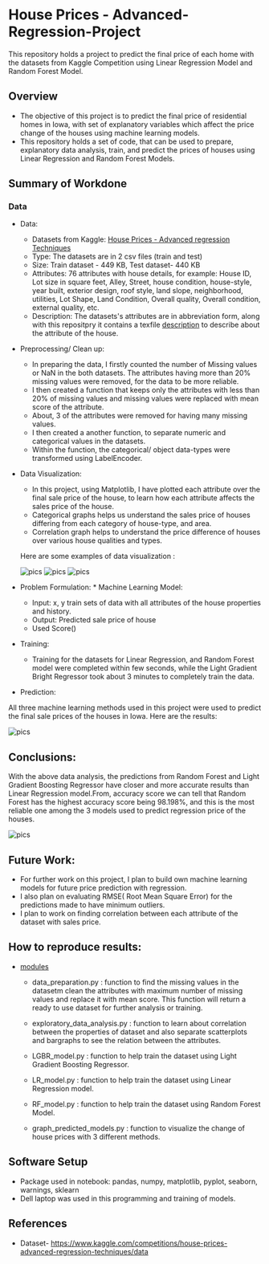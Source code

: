 # House Prices - Advanced-Regression-Project

This repository holds a project to predict the final price of each home with the datasets from Kaggle Competition using Linear Regression Model and Random Forest Model.

## Overview

* The objective of this project is to predict the final price of residential homes in Iowa, with set of explanatory variables which affect the price change of the houses using machine learning models.
* This repository holds a set of code, that can be used to prepare, explanatory data analysis, train, and predict the prices of houses using Linear Regression and Random Forest Models.

## Summary of Workdone

### Data
* Data:
  * Datasets from Kaggle: [House Prices - Advanced regression Techniques](https://www.kaggle.com/competitions/house-prices-advanced-regression-techniques/data)
  * Type: The datasets are in 2 csv files (train and test)
  * Size: Train dataset - 449 KB, Test dataset- 440 KB
  * Attributes: 76 attributes with house details, for example: House ID, Lot size in square feet, Alley, Street, house condition, house-style, year built, exterior design, roof style, land slope, neighborhood, utilities, Lot Shape, Land Condition, Overall quality, Overall condition, external quality, etc.
  * Description: The datasets's attributes are in abbreviation form, along with this repositpry it contains a texfile [description](https://github.com/lasta11/House_Prices_Regression-Project/blob/main/Datasets/data_description.txt) to describe about the attribute of the house.

* Preprocessing/ Clean up:

   * In preparing the data, I firstly counted the number of Missing values or NaN in the both datasets. The attributes having more than 20% missing values were removed, for the data to be more reliable.
   * I then created a function that keeps only the attributes with less than 20% of missing values and missing values were replaced with mean score of the attribute.
   * About, 3 of the attributes were removed for having many missing values.
   * I then created a another function, to separate numeric and categorical values in the datasets.
   * Within the function, the categorical/ object data-types were transformed using LabelEncoder.
 
 * Data Visualization: 
 
     * In this project, using Matplotlib, I have plotted each attribute over the final sale price of the house, to learn how each attribute affects the sales price of the house.
     * Categorical graphs helps us understand the sales price of houses differing from each category of house-type, and area.
     * Correlation graph helps to understand the price difference of houses over various house qualities and types. 

    Here are some examples of data visualization :

      ![pics](https://github.com/lasta11/House_Prices_Regression-Project/blob/main/Example%20images/SaleCondition_bargraph.png)
       ![pics](https://github.com/lasta11/House_Prices_Regression-Project/blob/main/Example%20images/SalesPrice_Vs_AverageBedroom.png)
       ![pics](https://github.com/lasta11/House_Prices_Regression-Project/blob/main/Example%20images/SalesPrice_Vs_House_remodled.png)


 *    Problem Formulation:
    * Machine Learning Model:
        * Input: x, y train sets of data with all attributes of the house properties and history.
        * Output: Predicted sale price of house
        * Used Score()
   
* Training:
    * Training for the datasets for Linear Regression, and Random Forest model were completed within few seconds, while the Light Gradient Bright Regressor took about 3 minutes to completely train the data.
   
* Prediction:

All three machine learning methods used in this project were used to predict the final sale prices of the houses in Iowa. Here are the results:

![pics](https://github.com/lasta11/House_Prices_Regression-Project/blob/main/Example%20images/Comparison%20of%20data.png)


## Conclusions:
With the above data analysis, the predictions from Random Forest and Light Gradient Boosting Regressor have closer and more accurate results than Linear Regression model.From, accuracy score we can tell that Random Forest has the highest accuracy score being 98.198%, and this is the most reliable one among the 3 models used to predict regression price of the houses.

![pics](https://github.com/lasta11/House_Prices_Regression-Project/blob/main/Example%20images/Model_comparison.png)

## Future Work:
  * For further work on this project, I plan to build own machine learning models for future price prediction with regression.
  * I also plan on evaluating RMSE( Root Mean Square Error) for the predictions made to have minimum outliers.
  * I plan to work on finding correlation between each attribute of the dataset with sales price.
  
## How to reproduce results:

 * [modules](https://github.com/lasta11/House_Prices_Regression-Project/tree/main/modules)
    
    * data_preparation.py : function to find the missing values in the datasetm clean the attributes with maximum number of missing values and replace it with mean score. This function will return a ready to use dataset for further analysis or training.
    
    * exploratory_data_analysis.py : function to learn about correlation between the properties of dataset and also separate scatterplots and bargraphs to see the relation between the attributes.
    
    * LGBR_model.py : function to help train the dataset using Light Gradient Boosting Regressor.
    
    * LR_model.py : function to help train the dataset using Linear Regression model.
    
    * RF_model.py : function to help train the dataset using Random Forest Model.
    
    * graph_predicted_models.py : function to visualize the change of house prices with 3 different methods.
    
 
## Software Setup 
* Package used in notebook: pandas, numpy, matplotlib, pyplot, seaborn, warnings, sklearn
* Dell laptop was used in this programming and training of models.

## References
   * Dataset- https://www.kaggle.com/competitions/house-prices-advanced-regression-techniques/data
  
